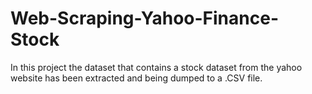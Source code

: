 # Web-Scraping-Yahoo-Finance-Stock
 In this project the dataset that contains a stock dataset from the yahoo website has been extracted and being dumped to a .CSV file.
